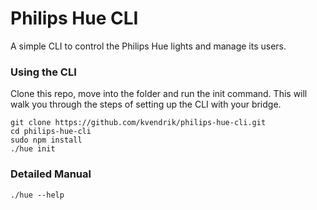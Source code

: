 Philips Hue CLI
===============

A simple CLI to control the Philips Hue lights and manage its users.

### Using the CLI
Clone this repo, move into the folder and run the init command. This will walk you through the steps of setting up the CLI with your bridge.
```
git clone https://github.com/kvendrik/philips-hue-cli.git
cd philips-hue-cli
sudo npm install
./hue init
```

### Detailed Manual
```
./hue --help
```
